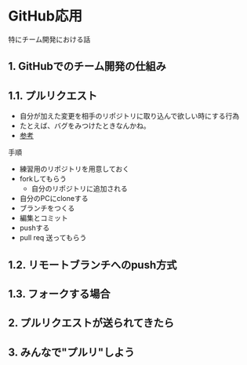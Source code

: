 # GitHub応用
特にチーム開発における話


## 1. GitHubでのチーム開発の仕組み


## 1.1. プルリクエスト
- 自分が加えた変更を相手のリポジトリに取り込んで欲しい時にする行為
- たとえば、バグをみつけたときなんかね。
- [参考](http://kik.xii.jp/archives/179)

手順
- 練習用のリポジトリを用意しておく
- forkしてもらう
    - 自分のリポジトリに追加される
- 自分のPCにcloneする
- ブランチをつくる
- 編集とコミット
- pushする
- pull req 送ってもらう

## 1.2. リモートブランチへのpush方式


## 1.3. フォークする場合


## 2. プルリクエストが送られてきたら

## 3. みんなで"プルリ"しよう